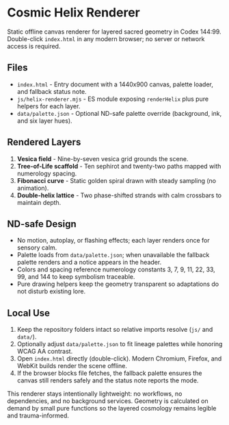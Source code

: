 # Cosmic Helix Renderer

Static offline canvas renderer for layered sacred geometry in Codex 144:99. Double-click `index.html` in any modern browser; no server or network access is required.

## Files
- `index.html` - Entry document with a 1440x900 canvas, palette loader, and fallback status note.
- `js/helix-renderer.mjs` - ES module exposing `renderHelix` plus pure helpers for each layer.
- `data/palette.json` - Optional ND-safe palette override (background, ink, and six layer hues).

## Rendered Layers
1. **Vesica field** - Nine-by-seven vesica grid grounds the scene.
2. **Tree-of-Life scaffold** - Ten sephirot and twenty-two paths mapped with numerology spacing.
3. **Fibonacci curve** - Static golden spiral drawn with steady sampling (no animation).
4. **Double-helix lattice** - Two phase-shifted strands with calm crossbars to maintain depth.

## ND-safe Design
- No motion, autoplay, or flashing effects; each layer renders once for sensory calm.
- Palette loads from `data/palette.json`; when unavailable the fallback palette renders and a notice appears in the header.
- Colors and spacing reference numerology constants 3, 7, 9, 11, 22, 33, 99, and 144 to keep symbolism traceable.
- Pure drawing helpers keep the geometry transparent so adaptations do not disturb existing lore.

## Local Use
1. Keep the repository folders intact so relative imports resolve (`js/` and `data/`).
2. Optionally adjust `data/palette.json` to fit lineage palettes while honoring WCAG AA contrast.
3. Open `index.html` directly (double-click). Modern Chromium, Firefox, and WebKit builds render the scene offline.
4. If the browser blocks file fetches, the fallback palette ensures the canvas still renders safely and the status note reports the mode.

This renderer stays intentionally lightweight: no workflows, no dependencies, and no background services. Geometry is calculated on demand by small pure functions so the layered cosmology remains legible and trauma-informed.
